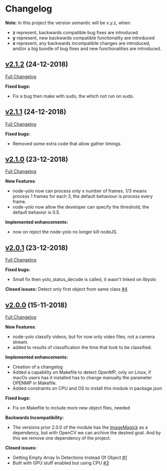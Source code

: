 # Changelog
**Note**: In this project the version semantic will be x.y.z, when:
- **z** represent, backwards compatible bug fixes are introduced
- **y** represent, new backwards compatible functionality are introduced
- **x** represent, any backwards incompatible changes are introduced, and/or a big bundle of bug fixes and new functionalities are introduced.

## [v2.1.2](https://github.com/rcaceiro/node-yolo/tree/v2.1.2) (24-12-2018)
[Full Changelog](https://github.com/rcaceiro/node-yolo/compare/v2.1.1...v2.1.2)

**Fixed bugs:**
- Fix a bug then make with sudo, the which not run on sudo.

## [v2.1.1](https://github.com/rcaceiro/node-yolo/tree/v2.1.1) (24-12-2018)
[Full Changelog](https://github.com/rcaceiro/node-yolo/compare/v2.1.0...v2.1.1)

**Fixed bugs:**
- Removed some extra code that allow gather timings.

## [v2.1.0](https://github.com/rcaceiro/node-yolo/tree/v2.1.0) (23-12-2018)
[Full Changelog](https://github.com/rcaceiro/node-yolo/compare/v2.0.0...v2.1.0)

**New Features**:
- node-yolo now can process only x number of frames. 1/3 means process 1 frames for each 3, the default behaviour is process every frame.
- node-yolo now allow the developer can specify the threshold, the default behavior is 0.5.

**Implemented enhancements:**
- now on reject the node-yolo no longer kill nodeJS.

## [v2.0.1](https://github.com/rcaceiro/node-yolo/tree/v2.0.1) (23-12-2018)
[Full Changelog](https://github.com/rcaceiro/node-yolo/compare/v2.0.0...v2.0.1)

**Fixed bugs:**
- Small fix then yolo_status_decode is called, it wasn't linked on libyolo

**Closed issues:**
Detect only first object from same class [\#4](https://github.com/rcaceiro/node-yolo/issues/4)

## [v2.0.0](https://github.com/rcaceiro/node-yolo/tree/v2.0.0) (15-11-2018)
[Full Changelog](https://github.com/rcaceiro/node-yolo/compare/previous_to_v2.0.0...v2.0.0)

**New Features**:
- node-yolo classify videos, but for now only video files, not a camera stream.
- added to results of classification the time that took to be classified.

**Implemented enhancements:**
- Creation of a changelog
- Added a capability on Makefile to detect OpenMP, only on Linux, if macOs users has it installed has to change manually the parameter OPENMP in Makefile.
- Added constraints on CPU and OS to install this module in package.json

**Fixed bugs:**
- Fix on Makefile to include more new object files, needed

**Backwards Incompatibility:**
- The versions prior 2.0.0 of the module has the [ImageMagick](https://www.imagemagick.org) as a dependency, but with OpenCV we can archive the desired goal. And by this we remove one dependency of the project.

**Closed issues:**
- Getting Empty Array In Detections Instead Of Object [\#1](https://github.com/rcaceiro/node-yolo/issues/1)
- Built with GPU stuff enabled but using CPU [\#3](https://github.com/rcaceiro/node-yolo/issues/3)